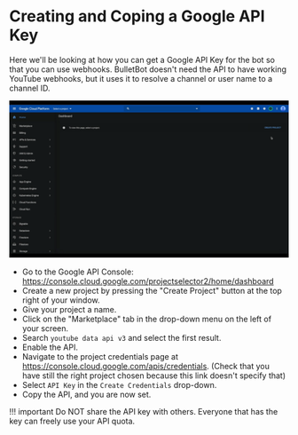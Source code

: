 # Creating and Coping a Google API Key

Here we'll be looking at how you can get a Google API Key for the bot so that you can use webhooks. BulletBot doesn't need the API to have working YouTube webhooks, but it uses it to resolve a channel or user name to a channel ID.

![Google API Key](../media/Google-API-Key.gif)

- Go to the Google API Console: <https://console.cloud.google.com/projectselector2/home/dashboard>
- Create a new project by pressing the "Create Project" button at the top right of your window.
- Give your project a name.
- Click on the "Marketplace" tab in the drop-down menu on the left of your screen.
- Search `youtube data api v3` and select the first result.
- Enable the API.
- Navigate to the project credentials page at <https://console.cloud.google.com/apis/credentials>. (Check that you have still the right project chosen because this link doesn't specify that)
- Select `API Key` in the `Create Credentials` drop-down.
- Copy the API, and you are now set.

!!! important
    Do NOT share the API key with others. Everyone that has the key can freely use your API quota.
